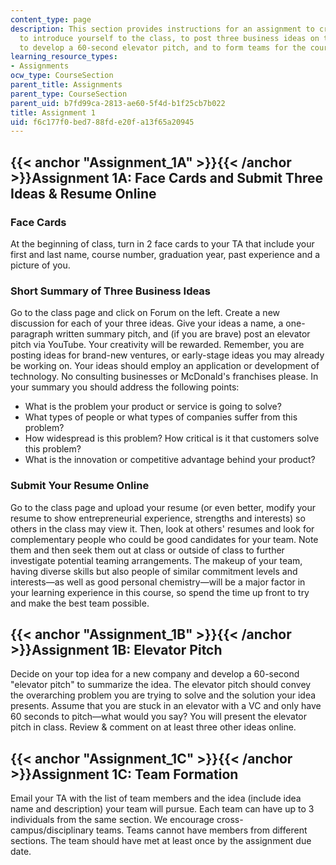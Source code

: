 ```yaml
---
content_type: page
description: This section provides instructions for an assignment to create face cards
  to introduce yourself to the class, to post three business ideas on the class forum,
  to develop a 60-second elevator pitch, and to form teams for the course.
learning_resource_types:
- Assignments
ocw_type: CourseSection
parent_title: Assignments
parent_type: CourseSection
parent_uid: b7fd99ca-2813-ae60-5f4d-b1f25cb7b022
title: Assignment 1
uid: f6c177f0-bed7-88fd-e20f-a13f65a20945
---
```


{{< anchor "Assignment_1A" >}}{{< /anchor >}}Assignment 1A: Face Cards and Submit Three Ideas & Resume Online
-------------------------------------------------------------------------------------------------------------

### Face Cards

At the beginning of class, turn in 2 face cards to your TA that include your first and last name, course number, graduation year, past experience and a picture of you.

### Short Summary of Three Business Ideas

Go to the class page and click on Forum on the left. Create a new discussion for each of your three ideas. Give your ideas a name, a one-paragraph written summary pitch, and (if you are brave) post an elevator pitch via YouTube. Your creativity will be rewarded. Remember, you are posting ideas for brand-new ventures, or early-stage ideas you may already be working on. Your ideas should employ an application or development of technology. No consulting businesses or McDonald's franchises please. In your summary you should address the following points:

*   What is the problem your product or service is going to solve?
*   What types of people or what types of companies suffer from this problem?
*   How widespread is this problem? How critical is it that customers solve this problem?
*   What is the innovation or competitive advantage behind your product?

### Submit Your Resume Online

Go to the class page and upload your resume (or even better, modify your resume to show entrepreneurial experience, strengths and interests) so others in the class may view it. Then, look at others' resumes and look for complementary people who could be good candidates for your team. Note them and then seek them out at class or outside of class to further investigate potential teaming arrangements. The makeup of your team, having diverse skills but also people of similar commitment levels and interests—as well as good personal chemistry—will be a major factor in your learning experience in this course, so spend the time up front to try and make the best team possible.

{{< anchor "Assignment_1B" >}}{{< /anchor >}}Assignment 1B: Elevator Pitch
--------------------------------------------------------------------------

Decide on your top idea for a new company and develop a 60-second "elevator pitch" to summarize the idea. The elevator pitch should convey the overarching problem you are trying to solve and the solution your idea presents. Assume that you are stuck in an elevator with a VC and only have 60 seconds to pitch—what would you say? You will present the elevator pitch in class. Review & comment on at least three other ideas online.

{{< anchor "Assignment_1C" >}}{{< /anchor >}}Assignment 1C: Team Formation
--------------------------------------------------------------------------

Email your TA with the list of team members and the idea (include idea name and description) your team will pursue. Each team can have up to 3 individuals from the same section. We encourage cross-campus/disciplinary teams. Teams cannot have members from different sections. The team should have met at least once by the assignment due date.